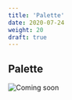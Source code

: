 ```yaml
---
title: 'Palette'
date: 2020-07-24
weight: 20
draft: true
---
```


## Palette

![Coming soon](/img/coming-soon.png)
